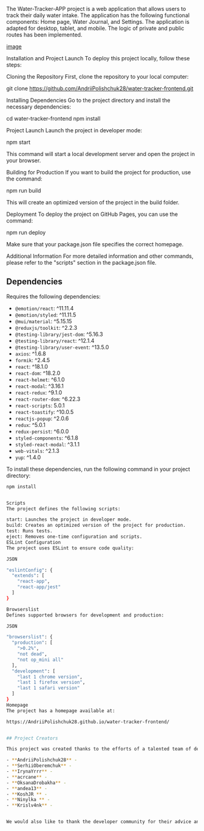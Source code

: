 The Water-Tracker-APP project is a web application that allows users to track their daily water intake. The application has the following functional components: Home page, Water Journal, and Settings. The application is adapted for desktop, tablet, and mobile. The logic of private and public routes has been implemented.

[image](https://github.com/AndriiPolishchuk28/water-tracker-frontend/assets/136389095/00b6bf30-1cb7-4bb8-823c-a0673d3fc192)

Installation and Project Launch
To deploy this project locally, follow these steps:

Cloning the Repository
First, clone the repository to your local computer:

git clone https://github.com/AndriiPolishchuk28/water-tracker-frontend.git

Installing Dependencies
Go to the project directory and install the necessary dependencies:

cd water-tracker-frontend
npm install

Project Launch
Launch the project in developer mode:

npm start

This command will start a local development server and open the project in your browser.

Building for Production
If you want to build the project for production, use the command:

npm run build

This will create an optimized version of the project in the build folder.

Deployment
To deploy the project on GitHub Pages, you can use the command:

npm run deploy

Make sure that your package.json file specifies the correct homepage.

Additional Information
For more detailed information and other commands, please refer to the "scripts" section in the package.json file.


 ## Dependencies

Requires the following dependencies:

- `@emotion/react`: ^11.11.4
- `@emotion/styled`: ^11.11.5
- `@mui/material`: ^5.15.15
- `@reduxjs/toolkit`: ^2.2.3
- `@testing-library/jest-dom`: ^5.16.3
- `@testing-library/react`: ^12.1.4
- `@testing-library/user-event`: ^13.5.0
- `axios`: ^1.6.8
- `formik`: ^2.4.5
- `react`: ^18.1.0
- `react-dom`: ^18.2.0
- `react-helmet`: ^6.1.0
- `react-modal`: ^3.16.1
- `react-redux`: ^9.1.0
- `react-router-dom`: ^6.22.3
- `react-scripts`: 5.0.1
- `react-toastify`: ^10.0.5
- `reactjs-popup`: ^2.0.6
- `redux`: ^5.0.1
- `redux-persist`: ^6.0.0
- `styled-components`: ^6.1.8
- `styled-react-modal`: ^3.1.1
- `web-vitals`: ^2.1.3
- `yup`: ^1.4.0

To install these dependencies, run the following command in your project directory:

```sh
npm install


Scripts
The project defines the following scripts:

start: Launches the project in developer mode.
build: Creates an optimized version of the project for production.
test: Runs tests.
eject: Removes one-time configuration and scripts.
ESLint Configuration
The project uses ESLint to ensure code quality:

JSON

"eslintConfig": {
  "extends": [
    "react-app",
    "react-app/jest"
  ]
}

Browserslist
Defines supported browsers for development and production:

JSON

"browserslist": {
  "production": [
    ">0.2%",
    "not dead",
    "not op_mini all"
  ],
  "development": [
    "last 1 chrome version",
    "last 1 firefox version",
    "last 1 safari version"
  ]
}
Homepage
The project has a homepage available at:

https://AndriiPolishchuk28.github.io/water-tracker-frontend/


## Project Creators

This project was created thanks to the efforts of a talented team of developers. Each team member made a unique contribution to the development and design of the project.

- **AndriiPolishchuk28** - 
- **SerhiiOberemchuk** - 
- **IrynaYrrr** - 
- **acrcane** - 
- **OksanaDrobakha** -
- **andea13** -  
- **KoshJR ** - 
- **Ninylka ** - 
- **Krislv4nk** -


We would also like to thank the developer community for their advice and support in creating this project.
